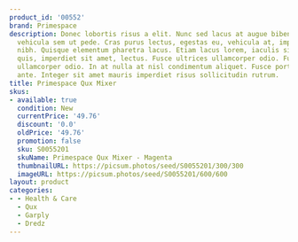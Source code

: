 ```yaml
---
product_id: '00552'
brand: Primespace
description: Donec lobortis risus a elit. Nunc sed lacus at augue bibendum dapibus.Aliquam
  vehicula sem ut pede. Cras purus lectus, egestas eu, vehicula at, imperdiet sed,
  nibh. Quisque elementum pharetra lacus. Etiam lacus lorem, iaculis sit amet, pharetra
  quis, imperdiet sit amet, lectus. Fusce ultrices ullamcorper odio. Fusce ultrices
  ullamcorper odio. In at nulla at nisl condimentum aliquet. Fusce porttitor hendrerit
  ante. Integer sit amet mauris imperdiet risus sollicitudin rutrum.
title: Primespace Qux Mixer
skus:
- available: true
  condition: New
  currentPrice: '49.76'
  discount: '0.0'
  oldPrice: '49.76'
  promotion: false
  sku: S0055201
  skuName: Primespace Qux Mixer - Magenta
  thumbnailURL: https://picsum.photos/seed/S0055201/300/300
  imageURL: https://picsum.photos/seed/S0055201/600/600
layout: product
categories:
- - Health & Care
  - Qux
  - Garply
  - Dredz
---
```


